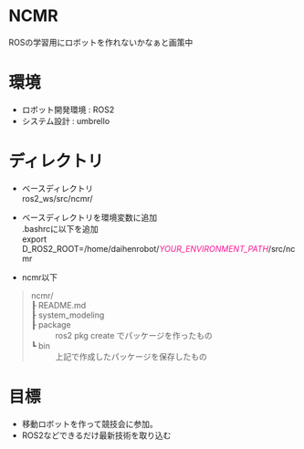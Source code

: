 # NCMR

ROSの学習用にロボットを作れないかなぁと画策中

# 環境
- ロボット開発環境 : ROS2
- システム設計 : umbrello

# ディレクトリ
- ベースディレクトリ  
ros2\_ws/src/ncmr/

- ベースディレクトリを環境変数に追加<br>
\.bashrcに以下を追加<br>
export D_ROS2_ROOT=/home/daihenrobot/<font color="DeepPink">*YOUR_ENVIRONMENT_PATH*</font>/src/ncmr

- ncmr以下<br>
>ncmr\/<br>
>┠ README.md  
>┠ system\_modeling  
>┠ package  
><span>　　　</span>ros2 pkg create でパッケージを作ったもの  
>┗ bin  
><span>　　　</span>上記で作成したパッケージを保存したもの  

# 目標  
- 移動ロボットを作って競技会に参加。  
- ROS2などできるだけ最新技術を取り込む  
